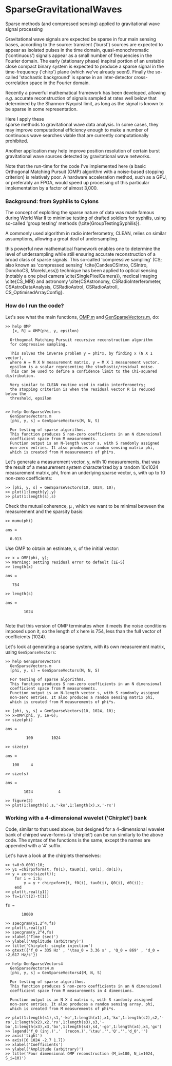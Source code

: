 # SparseGravitationalWaves
Sparse methods (and compressed sensing) applied to gravitational wave signal processing 

Gravitational wave signals are expected be sparse in four main
sensing bases, according to the source: transient ('burst')
sources are expected to appear as isolated pulses in the time
domain, quasi-monochromatic ('continuous') signals appear as a
small number of frequencies in the Fourier domain. The early
(stationary phase) inspiral portion of an unstable close compact
binary system is expected to produce a sparse signal in the
time-frequency ('chirp') plane (which we've already seen!). Finally the so-called 'stochastic
background' is sparse in an inter-detector cross-correlation space in the Fourier domain.

Recently a powerful mathematical framework has been developed, allowing _e.g._ accurate
reconstruction of signals sampled at rates well below that determined by the
Shannon-Nyquist limit, as long as the signal is known to be sparse in some representation.

Here I apply these  
sparse methods to gravitational wave data
analysis. In some cases, they may
improve computational efficiency enough to make a number of
continuous wave searches viable that are currently computationally prohibited. 

Another application may help improve position resolution of certain burst gravitational wave sources detected by gravitational wave networks.

Note that the run-time for the code I've implemented here (a basic Orthogonal Matching Pursuit (OMP) algorithm with a noise-based stopping criterion) 
is relatively poor. A hardware acceleration method,
such as a GPU, or preferably an FPGA, would speed up processing of this particular implementation by a factor of almost 3,000.

### Background: from Syphilis to Cylons

The concept of exploiting the sparse nature of data was made famous during World War II to minimise testing of drafted soldiers for 
syphilis, using so-called 'group testing' methods (\cite{GroupTestingSyphilis}).



A commonly used algorithm in radio interferometry, CLEAN, relies on similar assumptions, allowing a great deal of undersampling.




this powerful new mathematical framework
enables one to determine the level of undersampling while still ensuring accurate reconstruction of a broad class of sparse signals.
This so-called 'compressive sampling' (CS; also known as 'compressed sensing'
\cite{CandesCSIntro, CSIntro, DonohoCS, MoreIsLess})
technique has been applied to optical sensing (notably a one pixel
camera \cite{SinglePixelCamera}), medical imaging \cite{CS_MRI} and
astronomy \cite{CSAstronomy, CSRadioInterferometer,
CSAstroDataAnalysis, CSRadioAstroI, CSRadioAstroII, CS_OptimisedArrayConfig}.

### How do I run the code?

Let's see what the main functions, [OMP.m](OMP.m) and [GenSparseVectors.m](GenSparseVectors.m), do:

```
>> help OMP
   [x, R] = OMP(phi, y, epsilon)
 
  Orthogonal Matching Pursuit recursive reconstruction algorithm
  for compressive sampling.
 
  This solves the inverse problem y = phi*x, by finding x (N X 1 vector),
  where A = M X N measurement matrix, y = M X 1 measurement vector.
  epsilon is a scalar representing the stochastic/residual noise.
  This can be used to define a confidence limit to the Chi-squared distribution.
 
  Very similar to CLEAN routine used in radio interferometry; 
  the stopping criterion is when the residual vector R is reduced below the 
  threshold, epsilon
 

>> help GenSparseVectors
  GenSparseVectors.m
  [phi, y, s] = GenSparseVectors(M, N, S)
 
  For testing of sparse algorithms.
  This function produces S non-zero coefficients in an N dimensional
  coefficient space from M measurements. 
  Function output is an N-length vector s, with S randomly assigned
  non-zero entries. It also produces a random sensing matrix phi,
  which is created from M measurements of phi*s.
```

Let's generate a measurement vector, y, with 10 measurements, that was the result of a measurement system characterized by a random 10x1024 measurement matrix, phi, from an underlying sparse vector, s, with up to 10 non-zero coefficients:

```
>> [phi, y, s] = GenSparseVectors(10, 1024, 10);
>> plot(1:length(y),y)
>> plot(1:length(s),s)
```

Check the mutual coherence, &mu; , which we want to be minimal between the measurement and the sparsity basis:

```
>> mumu(phi)

ans =

  0.013
```



Use OMP to obtain an estimate, x, of the initial vector:

```
>> x = OMP(phi, y);
>> Warning: setting residual error to default [1E-5]
>> length(x)

ans =

   754

>> length(s)

ans =

        1024


```

Note that this version of OMP terminates when it meets the noise conditions imposed upon it, so the length of x here is 754, less than the full vector of coefficients (1024).

Let's look at generating a sparse system, with its own measurement matrix, using `GenSparseVectors`:

```
>> help GenSparseVectors
  GenSparseVectors.m
  [phi, y, s] = GenSparseVectors(M, N, S)
 
  For testing of sparse algorithms.
  This function produces S non-zero coefficients in an N dimensional
  coefficient space from M measurements. 
  Function output is an N-length vector s, with S randomly assigned
  non-zero entries. It also produces a random sensing matrix phi,
  which is created from M measurements of phi*s.

>> [phi, y, s] = GenSparseVectors(10, 1024, 10);
>> x=OMP(phi, y, 1e-6);
>> size(phi)

ans =

         100        1024

>> size(y)

ans =

   100     4

>> size(s)

ans =

        1024           4

>> figure(2)
>> plot(1:length(s),s,'-ko',1:length(x),x,'-rx')
```

### Working with a 4-dimensional wavelet ('Chirplet') bank

Code, similar to that used above, but designed for a 4-dimensional wavelet bank of chirped wave-forms (a 'chirplet') can be run similarly to the above code. The syntax of the functions is the same, except the names are appended with a '4' suffix.

Let's have a look at the chirplets themselves:

```
>> t=0:0.0001:10;
>> y1 =chirpxform(t, f0(1), tau0(1), Q0(1), d0(1));
>> y = zeros(size(t));
    for i = 1:S;
        y = y + chirpxform(t, f0(i), tau0(i), Q0(i), d0(i));
    end
>> plot(t,real(y1))
>> fs=1/(t(2)-t(1))

fs =

       10000

>> specgram(y1,2^4,fs)
>> plot(t,real(y))
>> specgram(y,2^4,fs)
>> xlabel('Time (sec)')
>> ylabel('Amplitude (arbitrary)')
>> title('Chirplet: single injection')
>> gtext({'f_0 = 335 Hz' , '\tau_0 = 3.36 s' , 'Q_0 = 869' , 'd_0 = -2,617 Hz/s'})
```

```
>> help GenSparseVectors4
  GenSparseVectors4.m
  [phi, y, s] = GenSparseVectors4(M, N, S)
 
  For testing of sparse algorithms.
  This function produces S non-zero coefficients in an N dimensional
  coefficient space from M measurements in 4 dimensions.
 
  Function output is an N X 4 matrix s, with S randomly assigned
  non-zero entries. It also produces a random sensing array, phi,
  which is created from M measurements of phi*s.
 
>> plot(1:length(s1),s1,'-ko',1:length(x1),x1,'kx',1:length(s2),s2,'-ro',1:length(x2),x2,'rx',1:length(s3),s3,'-bo',1:length(x3),x3,'bx',1:length(s4),s4,'-go',1:length(x4),x4,'gx')
>> legend('f_0 (inj.)','  (recon.)','\tau','','Q','','d_0','')
>> axis('tight')
>> axis([0 1024 -2.7 1.7])
>> xlabel('Coefficients')
>> ylabel('Amplitude (arbitrary)')
>> title('Four dimensional OMP reconstruction (M_i=100, N_i=1024, S_i=10)')
```
